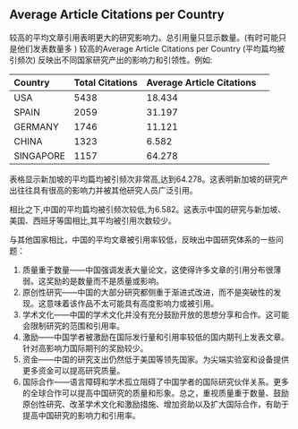 ## Average Article Citations per Country
较高的平均文章引用表明更大的研究影响力。总引用量只显示数量。(有时可能只是他们发表数量多 )
较高的Average Article Citations per Country (平均篇均被引频次) 反映出不同国家研究产出的影响力和引领性。例如: 

| Country | Total Citations | Average Article Citations |  |
| :--- | :--- | :--- | ---- |
| USA | 5438 | 18.434 |  |
| SPAIN | 2059 | 31.197 |  |
| GERMANY | 1746 | 11.121 |  |
| CHINA | 1323 | 6.582 |  |
| SINGAPORE | 1157 | 64.278 |  |


表格显示新加坡的平均篇均被引频次非常高,达到64.278。这表明新加坡的研究产出往往具有很高的影响力并被其他研究人员广泛引用。

相比之下,中国的平均篇均被引频次较低,为6.582。这表示中国的研究与新加坡、美国、西班牙等国相比,其平均被引用次数较少。


与其他国家相比，中国的平均文章被引用率较低，反映出中国研究体系的一些问题： 
1. 质量重于数量——中国强调发表大量论文，这使得许多文章的引用分布很薄弱。这奖励的是数量而不是质量或影响。 
2. 原创性研究——中国的大部分研究都侧重于渐进式改进，而不是突破性的发现。这意味着该作品不太可能具有高度影响力或被引用。 
3. 学术文化——中国的学术文化并没有充分鼓励开放的思想分享和合作。这可能会限制研究的范围和引用率。 
4. 激励——中国学者被激励在国际发行量和引用率较低的国内期刊上发表文章。针对高影响力国际期刊的奖励较少。 
5. 资金——中国的研究支出仍然低于美国等领先国家。为尖端实验室和设备提供更多资金可以提高研究质量。 
6. 国际合作——语言障碍和学术孤立阻碍了中国学者的国际研究伙伴关系。更多的全球合作可以提高中国研究的质量和形象。总之，重视质量重于数量、鼓励原创性研究、改革学术文化和激励措施、增加资助以及扩大国际合作，有助于提高中国研究的影响力和引用率。


 



